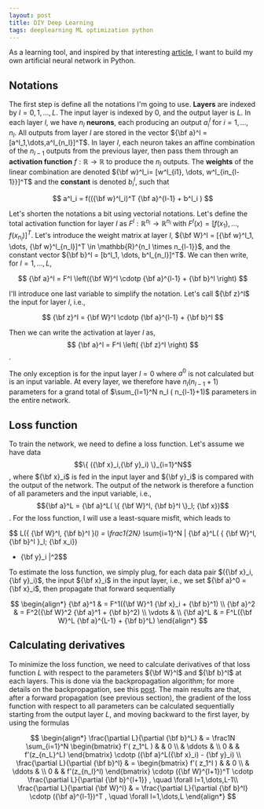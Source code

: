 ```yaml
---
layout: post
title: DIY Deep Learning
tags: deeplearning ML optimization python
---
```


As a learning tool, and inspired by that interesting
[article](https://arxiv.org/abs/1801.05894), I want to build my own artificial
neural network in Python.

## Notations

The first step is define all the notations I'm going to use.
**Layers** are indexed by $l=0,1,\dots,L$. 
The input layer is indexed by $0$, and the output layer is $L$. In each layer $l$,
we have $n_l$ **neurons**, each producing an output $a^l_i$ for $i=1,\dots,n_l$.
All outputs from layer $l$ are stored in the vector ${\bf a}^l =
[a^l_1,\dots,a^l_{n_l}]^T$.
In layer $l$, each neuron takes an affine combination of the $n_{l-1}$ outputs
from the previous layer, then pass them through an **activation function** 
$f: \mathbb{R} \rightarrow \mathbb{R}$ 
to produce the $n_l$ outputs. The **weights** of the linear
combination are denoted ${\bf w}^l_i= [w^l_{i1}, \dots, w^l_{in_{l-1}}]^T$ 
and the **constant** is denoted $b^l_i$, such
that

$$ a^l_i = f(({\bf w}^l_i)^T {\bf a}^{l-1} + b^l_i ) $$

Let's shorten the notations a bit using vectorial notations. Let's define the total
activation function for layer $l$ as $F^l: \mathbb{R}^{n_l} \rightarrow
\mathbb{R}^{n_l}$ with $F^l(x) = [f(x_1), \dots, f(x_{n_l})]^T$. Let's
introduce the weight matrix at layer $l$, ${\bf W}^l = [{\bf w}^l_1, \dots, {\bf
w}^l_{n_l}]^T \in \mathbb{R}^{n_l \times n_{l-1}}$, 
and the constant vector ${\bf b}^l = [b^l_1, \dots, b^l_{n_l}]^T$.
We can then write, for $l=1,\dots,L$,

$$ {\bf a}^l = F^l \left({\bf W}^l \cdotp {\bf a}^{l-1} + {\bf b}^l \right) $$

I'll introduce one last variable to simplify the notation. Let's call ${\bf
z}^l$ the input for layer $l$, i.e.,

$$ {\bf z}^l = {\bf W}^l \cdotp {\bf a}^{l-1} + {\bf b}^l $$

Then we can write the activation at layer $l$ as,
$$ {\bf a}^l = F^l \left( {\bf z}^l \right) $$.

The only exception is for the input layer $l=0$ where $a^0$ is not calculated
but is an input variable.
At every layer, we therefore have $n_l (n_{l-1} + 1)$ parameters for a
grand total of $\sum_{l=1}^N n_l ( n_{l-1}+1)$ parameters in the entire network.

## Loss function

To train the network, we need to define a loss function. Let's assume we have
data $$\{ ({\bf x}_i,{\bf y}_i) \}_{i=1}^N$$, where ${\bf x}_i$ is fed in the input
layer and ${\bf y}_i$ is compared with the output of the network. The output of
the network is therefore a function of all parameters and the input variable,
i.e., $${\bf a}^L = {\bf a}^L( \{ {\bf W}^l, {\bf b}^l \}_l; {\bf x})$$.
For the loss function, I will use a least-square misfit, which leads to 

$$ L(\{ {\bf W}^l, {\bf b}^l \}_l) = 
\frac1{2N} \sum_{i=1}^N 
\| {\bf a}^L( \{ {\bf W}^l, {\bf b}^l \}_l; {\bf x_i}) 
- {\bf y}_i 
\|^2$$

To estimate the loss function, we simply plug, for each data pair $({\bf x}_i,
{\bf y}_i)$, the input ${\bf x}_i$ in the input layer, i.e., we set ${\bf a}^0 =
{\bf x}_i$, then propagate that forward sequentially

$$ \begin{align*}
{\bf a}^1 & = F^1({\bf W}^1 {\bf x}_i + {\bf b}^1) \\
{\bf a}^2 & = F^2({\bf W}^2 {\bf a}^1 + {\bf b}^2) \\
\vdots & \\
{\bf a}^L & = F^L({\bf W}^L {\bf a}^{L-1} + {\bf b}^L) 
\end{align*} $$


## Calculating derivatives

To minimize the loss function, we need to calculate derivatives of that loss
function $L$ with respect to the parameters ${\bf W}^l$ and ${\bf b}^l$ at each
layers. This is done via the backpropagation algorithm; for more details on the
backpropagation, see this <a href="/2018/11/13/backprop">post</a>.
The main results are that, after a forward propagation (see previous section),
the gradient of the loss function with respect to all parameters can be
calculated sequentially starting from the output layer $L$, and moving backward
to the first layer, by using the formulas

$$ \begin{align*}
\frac{\partial L}{\partial {\bf b}^L} & = \frac1N \sum_{i=1}^N
\begin{bmatrix} f'( z_1^L )  & & 0 \\   &   \ddots & \\  0    &  &   f'(z_{n_L}^L)
\end{bmatrix} \cdotp ({\bf a}^L({\bf x}_i) - {\bf y}_i) \\
\frac{\partial L}{\partial {\bf b}^l} & = \begin{bmatrix}
f'( z_1^l )  & & 0 \\   &   \ddots & \\  0    &  &   f'(z_{n_l}^l)
\end{bmatrix} \cdotp ({\bf W}^{l+1})^T \cdotp \frac{\partial L}{\partial {\bf
b}^{l+1}} , \quad \forall l=1,\dots,L-1\\
 \frac{\partial L}{\partial {\bf W}^l} & =
\frac{\partial L}{\partial {\bf b}^l} \cdotp ({\bf a}^{l-1})^T , \quad \forall l=1,\dots,L
\end{align*} $$
